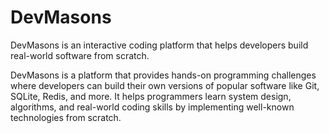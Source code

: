 # DevMasons
DevMasons  is an interactive coding platform that helps developers build real-world software from scratch.

DevMasons is a platform that provides hands-on programming challenges where developers can build their own versions of popular software like Git, SQLite, Redis, and more. It helps programmers learn system design, algorithms, and real-world coding skills by implementing well-known technologies from scratch.
